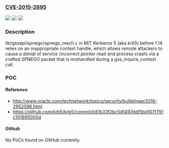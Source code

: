 ### [CVE-2015-2695](https://cve.mitre.org/cgi-bin/cvename.cgi?name=CVE-2015-2695)
![](https://img.shields.io/static/v1?label=Product&message=n%2Fa&color=blue)
![](https://img.shields.io/static/v1?label=Version&message=n%2Fa&color=blue)
![](https://img.shields.io/static/v1?label=Vulnerability&message=n%2Fa&color=brighgreen)

### Description

lib/gssapi/spnego/spnego_mech.c in MIT Kerberos 5 (aka krb5) before 1.14 relies on an inappropriate context handle, which allows remote attackers to cause a denial of service (incorrect pointer read and process crash) via a crafted SPNEGO packet that is mishandled during a gss_inquire_context call.

### POC

#### Reference
- http://www.oracle.com/technetwork/topics/security/bulletinapr2016-2952098.html
- https://github.com/krb5/krb5/commit/b51b33f2bc5d1497ddf5bd107f791c101695000d

#### Github
No PoCs found on GitHub currently.

